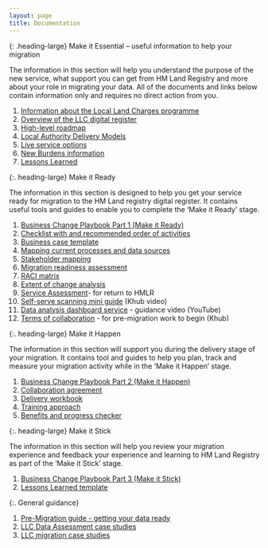 ```yaml
---
layout: page
title: Documentation
---
```

{: .heading-large}
Make it Essential – useful information to help your migration 

The information in this section will help you understand the purpose of the new service, what support you can get from HM Land Registry and more about your role in migrating your data. All of the documents and links below contain information only and requires no direct action from you. 

<ol class='list list-number'>
    <li><a href="/">Information about the Local Land Charges programme</a></li>
    <li><a href="/">Overview of the LLC digital register</a></li>
    <li><a href="/">High-level roadmap</a></li>
    <li><a href="/">Local Authority Delivery Models</a></li>
    <li><a href="/">Live service options</a></li>
    <li><a href="/">New Burdens information</a></li>
    <li><a href="/">Lessons Learned</a></li>
</ol>

{:. heading-large}
Make it Ready

The information in this section is designed to help you get your service ready for migration to the HM Land registry digital register. It contains useful tools and guides to enable you to complete the ‘Make it Ready’ stage. 

<ol class='list list-number'>
    <li><a href="/">Business Change Playbook Part 1 (Make it Ready)</a></li>
    <li><a href="/">Checklist with and recommended order of activities</a></li>
    <li><a href="/">Business case template</a></li>
    <li><a href="/">Mapping current processes and data sources</a></li>
    <li><a href="/">Stakeholder mapping</a></li>
    <li><a href="/">Migration readiness assessment</a></li>
    <li><a href="/">RACI matrix</a></li>
    <li><a href="/">Extent of change analysis</a></li>
    <li><a href="/">Service Assessment</a>- for return to HMLR</li>
    <li><a href="/">Self-serve scanning mini guide</a> (Khub video)</li>
    <li><a href="/">Data analysis dashboard service</a> - guidance video (YouTube)</li>
    <li><a href="/">Terms of collaboration</a> - for pre-migration work to begin (Khub)</li>
</ol>

{:. heading-large}
Make it Happen

The information in this section will support you during the delivery stage of your migration. It contains tool and guides to help you plan, track and measure your migration activity while in the ‘Make it Happen’ stage.

<ol class='list list-number'>
    <li><a href='/'>Business Change Playbook Part 2 (Make it Happen)</a></li>
    <li><a href='/'>Collaboration agreement</a></li>
    <li><a href='/'>Delivery workbook</a></li>
    <li><a href='/'>Training approach</a></li>
    <li><a href='/'>Benefits and progress checker</a></li>
</ol>

{:. heading-large}
Make it Stick

The information in this section will help you review your migration experience and feedback your experience and learning to HM Land Registry as part of the ‘Make it Stick’ stage. 

<ol class='list list-number'>
    <li><a href='/'>Business Change Playbook Part 3 (Make it Stick)</a></li>
    <li><a href='/'>Lessons Learned template</a></li>
</ol>

{:. General guidance}

<ol class='list list-bullet'>
    <li><a href='/'>Pre-Migration guide - getting your data ready</a></li>
    <li><a href='/'>LLC Data Assessment case studies</a></li>
    <li><a href='/'>LLC migration case studies</a></li>
</ol>

